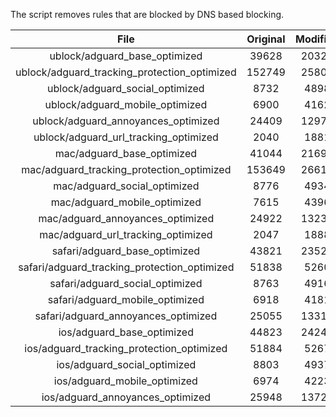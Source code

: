 The script removes rules that are blocked by DNS based blocking.


| File | Original | Modified |
|:----:|:-----:|:-----:|
| ublock/adguard_base_optimized | 39628 | 20326 |
| ublock/adguard_tracking_protection_optimized | 152749 | 25801 |
| ublock/adguard_social_optimized | 8732 | 4898 |
| ublock/adguard_mobile_optimized | 6900 | 4162 |
| ublock/adguard_annoyances_optimized | 24409 | 12971 |
| ublock/adguard_url_tracking_optimized | 2040 | 1881 |
| mac/adguard_base_optimized | 41044 | 21690 |
| mac/adguard_tracking_protection_optimized | 153649 | 26611 |
| mac/adguard_social_optimized | 8776 | 4934 |
| mac/adguard_mobile_optimized | 7615 | 4396 |
| mac/adguard_annoyances_optimized | 24922 | 13235 |
| mac/adguard_url_tracking_optimized | 2047 | 1888 |
| safari/adguard_base_optimized | 43821 | 23523 |
| safari/adguard_tracking_protection_optimized | 51838 | 5260 |
| safari/adguard_social_optimized | 8763 | 4916 |
| safari/adguard_mobile_optimized | 6918 | 4181 |
| safari/adguard_annoyances_optimized | 25055 | 13312 |
| ios/adguard_base_optimized | 44823 | 24248 |
| ios/adguard_tracking_protection_optimized | 51884 | 5267 |
| ios/adguard_social_optimized | 8803 | 4937 |
| ios/adguard_mobile_optimized | 6974 | 4223 |
| ios/adguard_annoyances_optimized | 25948 | 13724 |